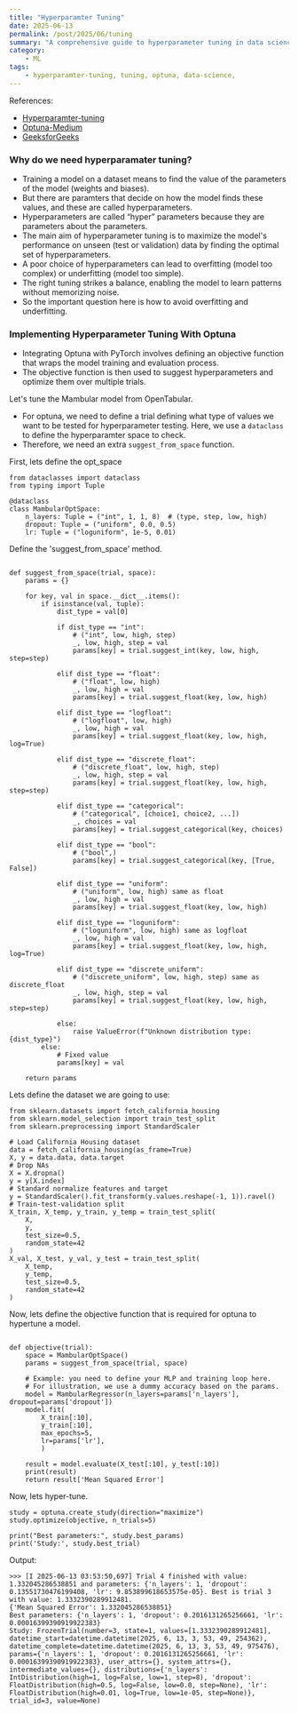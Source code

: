 ```yaml
---
title: "Hyperparamter Tuning"
date: 2025-06-13
permalink: /post/2025/06/tuning
summary: "A comprehensive guide to hyperparameter tuning in data science, covering Optuna and other optimization techniques for improving machine learning model performance."
category: 
    - ML
tags:
    - hyperparamter-tuning, tuning, optuna, data-science,
---
```


References: 
- [Hyperparamter-tuning](https://medium.com/@dharmateja522/hyperparameter-tuning-in-data-science-a-comprehensive-guide-to-optimizing-your-models-ffb52a1f8c72)
- [Optuna-Medium](https://medium.com/@mdshah930/master-hyperparameter-optimization-with-optuna-a-complete-guide-89971b799b0a)
- [GeeksforGeeks](https://www.geeksforgeeks.org/deep-learning/hyperparameter-tuning-with-optuna-in-pytorch/)

  
### Why do we need hyperparamater tuning?
- Training a model on a dataset means to find the value of the parameters of the model (weights and biases).
- But there are paramters that decide on how the model finds these values, and these are called hyperparameters.
- Hyperparameters are called “hyper” parameters because they are parameters about the parameters.
- The main aim of hyperparameter tuning is to maximize the model's performance on unseen (test or validation) data by finding the optimal set of hyperparameters.
- A poor choice of hyperparameters can lead to overfitting (model too complex) or underfitting (model too simple). 
- The right tuning strikes a balance, enabling the model to learn patterns without memorizing noise.
- So the important question here is how to avoid overfitting and underfitting.
 
### Implementing Hyperparameter Tuning With Optuna
- Integrating Optuna with PyTorch involves defining an objective function that wraps the model training and evaluation process.
- The objective function is then used to suggest hyperparameters and optimize them over multiple trials.

Let's tune the Mambular model from OpenTabular. 

- For optuna, we need to define a trial defining what type of values we want to be tested for hyperparameter testing. Here, we use a `dataclass` to define the hyperparamter space to check.
- Therefore, we need an extra `suggest_from_space` function. 

First, lets define the opt_space 
```
from dataclasses import dataclass
from typing import Tuple

@dataclass
class MambularOptSpace:
    n_layers: Tuple = ("int", 1, 1, 8)  # (type, step, low, high)
    dropout: Tuple = ("uniform", 0.0, 0.5)
    lr: Tuple = ("loguniform", 1e-5, 0.01)
```

Define the 'suggest_from_space' method.
```

def suggest_from_space(trial, space):
    params = {}
    
    for key, val in space.__dict__.items():
        if isinstance(val, tuple):
            dist_type = val[0]

            if dist_type == "int":
                # ("int", low, high, step)
                _, low, high, step = val
                params[key] = trial.suggest_int(key, low, high, step=step)

            elif dist_type == "float":
                # ("float", low, high)
                _, low, high = val
                params[key] = trial.suggest_float(key, low, high)

            elif dist_type == "logfloat":
                # ("logfloat", low, high)
                _, low, high = val
                params[key] = trial.suggest_float(key, low, high, log=True)

            elif dist_type == "discrete_float":
                # ("discrete_float", low, high, step)
                _, low, high, step = val
                params[key] = trial.suggest_float(key, low, high, step=step)

            elif dist_type == "categorical":
                # ("categorical", [choice1, choice2, ...])
                _, choices = val
                params[key] = trial.suggest_categorical(key, choices)

            elif dist_type == "bool":
                # ("bool",)
                params[key] = trial.suggest_categorical(key, [True, False])

            elif dist_type == "uniform":
                # ("uniform", low, high) same as float
                _, low, high = val
                params[key] = trial.suggest_float(key, low, high)

            elif dist_type == "loguniform":
                # ("loguniform", low, high) same as logfloat
                _, low, high = val
                params[key] = trial.suggest_float(key, low, high, log=True)

            elif dist_type == "discrete_uniform":
                # ("discrete_uniform", low, high, step) same as discrete_float
                _, low, high, step = val
                params[key] = trial.suggest_float(key, low, high, step=step)

            else:
                raise ValueError(f"Unknown distribution type: {dist_type}")
        else:
            # Fixed value
            params[key] = val

    return params
```

Lets define the dataset we are going to use:
```
from sklearn.datasets import fetch_california_housing
from sklearn.model_selection import train_test_split
from sklearn.preprocessing import StandardScaler

# Load California Housing dataset
data = fetch_california_housing(as_frame=True)
X, y = data.data, data.target
# Drop NAs
X = X.dropna()
y = y[X.index]
# Standard normalize features and target
y = StandardScaler().fit_transform(y.values.reshape(-1, 1)).ravel()
# Train-test-validation split
X_train, X_temp, y_train, y_temp = train_test_split(
    X, 
    y, 
    test_size=0.5, 
    random_state=42
)
X_val, X_test, y_val, y_test = train_test_split(
    X_temp, 
    y_temp, 
    test_size=0.5, 
    random_state=42
)
```

Now, lets define the objective function that is required for optuna to hypertune a model. 
```

def objective(trial):
    space = MambularOptSpace()
    params = suggest_from_space(trial, space)
    
    # Example: you need to define your MLP and training loop here.
    # For illustration, we use a dummy accuracy based on the params.
    model = MambularRegressor(n_layers=params['n_layers'], dropout=params['dropout'])
    model.fit(
        X_train[:10], 
        y_train[:10], 
        max_epochs=5, 
        lr=params['lr'], 
        )
    
    result = model.evaluate(X_test[:10], y_test[:10])
    print(result)
    return result['Mean Squared Error']

```

Now, lets hyper-tune. 
```
study = optuna.create_study(direction="maximize")
study.optimize(objective, n_trials=5)

print("Best parameters:", study.best_params)
print('Study:', study.best_trial)

```

Output:
```
>>> [I 2025-06-13 03:53:50,697] Trial 4 finished with value: 1.332045286538851 and parameters: {'n_layers': 1, 'dropout': 0.13551730476199408, 'lr': 9.853899618653575e-05}. Best is trial 3 with value: 1.3332390289912481.
{'Mean Squared Error': 1.332045286538851}
Best parameters: {'n_layers': 1, 'dropout': 0.2016131265256661, 'lr': 0.00016399390919922383}
Study: FrozenTrial(number=3, state=1, values=[1.3332390289912481], datetime_start=datetime.datetime(2025, 6, 13, 3, 53, 49, 254362), datetime_complete=datetime.datetime(2025, 6, 13, 3, 53, 49, 975476), params={'n_layers': 1, 'dropout': 0.2016131265256661, 'lr': 0.00016399390919922383}, user_attrs={}, system_attrs={}, intermediate_values={}, distributions={'n_layers': IntDistribution(high=1, log=False, low=1, step=8), 'dropout': FloatDistribution(high=0.5, log=False, low=0.0, step=None), 'lr': FloatDistribution(high=0.01, log=True, low=1e-05, step=None)}, trial_id=3, value=None)
```

